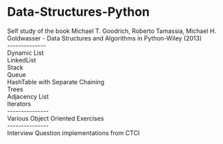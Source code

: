 # Data-Structures-Python
Self study of the book Michael T. Goodrich, Roberto Tamassia, Michael H. Goldwasser - Data Structures and Algorithms in Python-Wiley (2013) \
-------------- \
Dynamic List \
LinkedList \
Stack \
Queue \
HashTable with Separate Chaining \
Trees \
Adjacency List \
Iterators \
--------------- \
Various Object Oriented Exercises \
--------------- \
Interview Question implementations from CTCI

